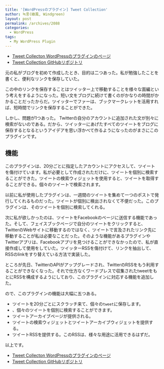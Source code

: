 ```yaml
---
title: '[WordPressのプラグイン] Tweet Collection'
author: 녹풍(綠風, Windgreen)
layout: post
permalink: /archives/2088
categories:
  - WordPress
tags:
  - My WordPress Plugin
---
```

*   [ Tweet Collecton WordPressのプラグインのページ][1]
*   [ Tweet Collection GitHubリポジトリ][2]

元の私がブログを初めて作成したとき、目的は二つあった。私が勉強したことを書くと、便利なリンクを保存していた。

この中のリンクを保存することはツイッター上で移動することを様々な面編という考えをするようになった。短い文をブログに続けて書くのがかなりの時間がかかることだったからだ。ツイッターでファーは、ブックマークレットを活用すれば、短時間でリンクを保存することができた。

しかし、問題が1つあった。 Twitterの自分のアカウントに追加された文が別々に検索がないのである。だから、ツイッターにあげたすべてのツイートをブログに保存するとなるというアイデアを思い浮かべて作るようになったのがまさにこのプラグインです。

## 機能

このプラグインは、20分ごとに指定したアカウントにアクセスして、ツイートを傷付けています。私が必要として作成されただけに、ツイートを個別に検索することができた。ツイートの検索ウィジェットを使用すると、ツイートを取得することができる。個々のツイートで検索されます。 

以前に私が使用したプラグインは、一週間のツイートを集めて一つのポストで発行してくれるものだった。ツイートが個別に検出されなくて不便だった。このプラグインは、そのツイートを個別に検索してくれる。

次に私が欲しかったのは、ツイートをFacebookのページに送信する機能であった。そして、フェイスブックページで自分のツイートをクリックすると、TwitterのWebサイトに移動するのではなく、ツイートで言及されたリンク先に移動することが私は必要なことだった。そのような機能があるプラグインやTwitterアプリは、Facebookアプリを見つけることができなかったので、私が直接作成して使用をしていた。ツイッターRSSを傷付けて、リンクを抽出して、RSSのlinkをすり替えている方法で実装した。

ところが先日、TwitterのAPIがアップグレードされ、TwitterのRSSをもう利用することができなくなった。それで仕方なくワードプレスで収集されたtweetをもとにRSSを構成するようにしており、このプラグインに対応する機能を追加した。

ので、このプラグインの機能は大幅に五つある。

*   ツイートを20分ごとにスクラッチ来て、個々の`tweet`に保存します。
*   、個々のツイートを個別に検索することができます。
*   ツイートアーカイブページが提供される。
*   ツイートの検索ウィジェットとツイートアーカイブウィジェットを提供する。
*   ツイートRSSを提供する。このRSSは、様々な用途に活用できる​​はずだ。

以上です。

*   [ Tweet Collecton WordPressのプラグインのページ][1]
*   [ Tweet Collection GitHubリポジトリ][2]

 [1]: http://wordpress.org/plugins/tweet-collection/
 [2]: https://github.com/mytory/tweet-collection